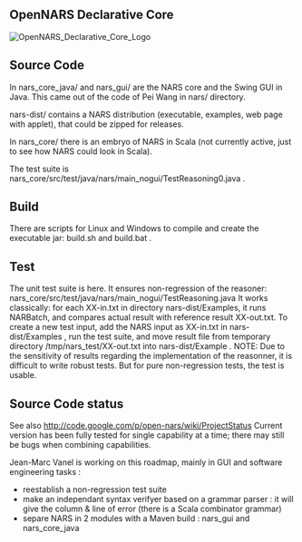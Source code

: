 OpenNARS Declarative Core
-------------------------
![OpenNARS_Declarative_Core_Logo](https://user-images.githubusercontent.com/8284677/53459976-6ee8bb80-3a33-11e9-8ae4-2325fc587565.png)

Source Code
-----------
In nars_core_java/ and nars_gui/ are the NARS core and the Swing GUI in Java. This came out of the code of Pei Wang in nars/ directory.

nars-dist/ contains a NARS distribution (executable, examples, web page with applet), that could be zipped for releases.

In nars_core/ there is an embryo of NARS in Scala (not currently active, just to see how NARS could look in Scala).

The test suite is nars_core/src/test/java/nars/main_nogui/TestReasoning0.java .


Build
-----
There are scripts for Linux and Windows to compile and create the executable jar:
build.sh and build.bat .

Test
----
The unit test suite is here. It ensures non-regression of the reasoner:
nars_core/src/test/java/nars/main_nogui/TestReasoning.java
It works classically: for each  XX-in.txt in directory nars-dist/Examples, it runs NARBatch, and compares actual result with reference result  XX-out.txt.
To create a new test input, add the NARS input as XX-in.txt in nars-dist/Examples , run the test suite, and move result file from temporary directory
/tmp/nars_test/XX-out.txt
into nars-dist/Example .
NOTE:
Due to the sensitivity of results regarding the implementation of the reasonner, it is difficult to write robust tests. But for pure non-regression tests, the test is usable.


Source Code status
------------------
See also http://code.google.com/p/open-nars/wiki/ProjectStatus
Current version has been fully tested for single capability at a time; there may still be bugs when combining capabilities.

Jean-Marc Vanel is working on this roadmap, mainly in GUI and software engineering tasks :
- reestablish a non-regression test suite
- make an independant syntax verifyer based on a grammar parser : it will give the column & line of error (there is a Scala combinator grammar)
- separe NARS in 2 modules with a Maven build : nars_gui and nars_core_java

